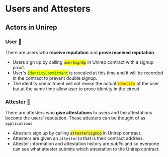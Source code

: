 # Users and Attesters

## Actors in Unirep

### User 👤

There are users who **receive reputation** and **prove received reputation**.

* Users sign up by calling <mark style="color:blue;">`userSignUp`</mark> in Unirep contract with a signup proof.
* User's <mark style="color:green;">`identityCommitment`</mark> is revealed at this time and it will be recorded in the contract to prevent double signup.
* The identity commitment will not reveal the actual <mark style="color:red;">`identity`</mark> of the user but at the same time allow user to prove identity in the circuit.

### Attester 👑

There are attesters who **give attestations** to users and the attestations become the users' reputation. These attesters can be thought of as `applications`.

* Attesters sign up by calling <mark style="color:blue;">`attesterSignUp`</mark> in Unirep contract.
* Attesters are given an `attesterId` that is their contract address.
* Attester information and attestation history are _public_ and so everyone can see what attester submits which attestation to the Unirep contract.
